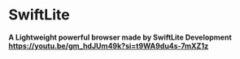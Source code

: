 # SwiftLite
**A Lightweight powerful browser made by SwiftLite Development**
**https://youtu.be/gm_hdJUm49k?si=t9WA9du4s-7mXZ1z**
